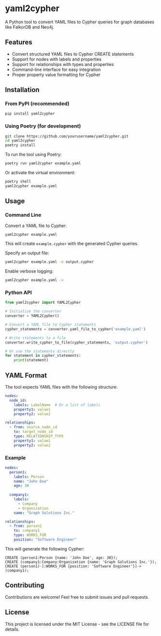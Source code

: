 # yaml2cypher

A Python tool to convert YAML files to Cypher queries for graph databases like FalkorDB and Neo4j.

## Features

- Convert structured YAML files to Cypher CREATE statements
- Support for nodes with labels and properties
- Support for relationships with types and properties
- Command-line interface for easy integration
- Proper property value formatting for Cypher

## Installation

### From PyPI (recommended)

```bash
pip install yaml2cypher
```

### Using Poetry (for development)

```bash
git clone https://github.com/yourusername/yaml2cypher.git
cd yaml2cypher
poetry install
```

To run the tool using Poetry:

```bash
poetry run yaml2cypher example.yaml
```

Or activate the virtual environment:

```bash
poetry shell
yaml2cypher example.yaml
```

## Usage

### Command Line

Convert a YAML file to Cypher:

```bash
yaml2cypher example.yaml
```

This will create `example.cypher` with the generated Cypher queries.

Specify an output file:

```bash
yaml2cypher example.yaml -o output.cypher
```

Enable verbose logging:

```bash
yaml2cypher example.yaml -v
```

### Python API

```python
from yaml2cypher import YAML2Cypher

# Initialize the converter
converter = YAML2Cypher()

# Convert a YAML file to Cypher statements
cypher_statements = converter.yaml_file_to_cypher('example.yaml')

# Write statements to a file
converter.write_cypher_to_file(cypher_statements, 'output.cypher')

# Or use the statements directly
for statement in cypher_statements:
    print(statement)
```

## YAML Format

The tool expects YAML files with the following structure:

```yaml
nodes:
  node_id:
    labels: LabelName  # Or a list of labels
    property1: value1
    property2: value2

relationships:
  - from: source_node_id
    to: target_node_id
    type: RELATIONSHIP_TYPE
    property1: value1
    property2: value2
```

### Example

```yaml
nodes:
  person1:
    labels: Person
    name: "John Doe"
    age: 30
  
  company1:
    labels: 
      - Company
      - Organization
    name: "Graph Solutions Inc."

relationships:
  - from: person1
    to: company1
    type: WORKS_FOR
    position: "Software Engineer"
```

This will generate the following Cypher:

```cypher
CREATE (person1:Person {name: 'John Doe', age: 30});
CREATE (company1:Company:Organization {name: 'Graph Solutions Inc.'});
CREATE (person1)-[:WORKS_FOR {position: 'Software Engineer'}]->(company1);
```

## Contributing

Contributions are welcome! Feel free to submit issues and pull requests.

## License

This project is licensed under the MIT License - see the LICENSE file for details.